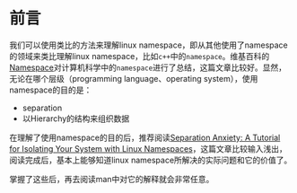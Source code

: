 # 前言

我们可以使用类比的方法来理解linux namespace，即从其他使用了namespace的领域来类比理解linux namespace，比如`c++`中的`namespace`。维基百科的[Namespace](https://en.wikipedia.org/wiki/Namespace)对计算机科学中的`namespace`进行了总结，这篇文章比较好。显然，无论在哪个层级（programming language、operating system），使用namespace的目的是：

- separation
- 以Hierarchy的结构来组织数据

在理解了使用namespace的目的后，推荐阅读[Separation Anxiety: A Tutorial for Isolating Your System with Linux Namespaces](https://www.toptal.com/linux/separation-anxiety-isolating-your-system-with-linux-namespaces)，这篇文章比较输入浅出，阅读完成后，基本上能够知道linux namespace所解决的实际问题和它的价值了。

掌握了这些后，再去阅读man中对它的解释就会非常任意。
